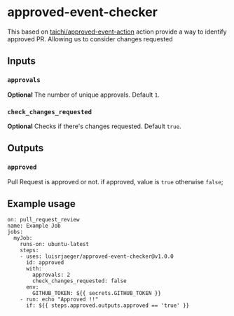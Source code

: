 # approved-event-checker

This based on [taichi/approved-event-action](https://github.com/taichi/approved-event-action) action provide a way to identify approved PR.
Allowing us to consider changes requested

## Inputs

### `approvals`

**Optional** The number of unique approvals. Default `1`.

### `check_changes_requested`

**Optional** Checks if there's changes requested. Default `true`.

## Outputs

### `approved`

Pull Request is approved or not. if approved, value is `true` otherwise `false`;

## Example usage

    on: pull_request_review
    name: Example Job
    jobs:
      myJob:
        runs-on: ubuntu-latest
        steps:
        - uses: luisrjaeger/approved-event-checker@v1.0.0
          id: approved
          with:
            approvals: 2
            check_changes_requested: false
          env:
            GITHUB_TOKEN: ${{ secrets.GITHUB_TOKEN }}
        - run: echo "Approved !!"
          if: ${{ steps.approved.outputs.approved == 'true' }}
